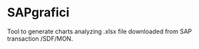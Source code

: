 # SAPgrafici

Tool to generate charts analyzing .xlsx file downloaded from SAP transaction /SDF/MON.


